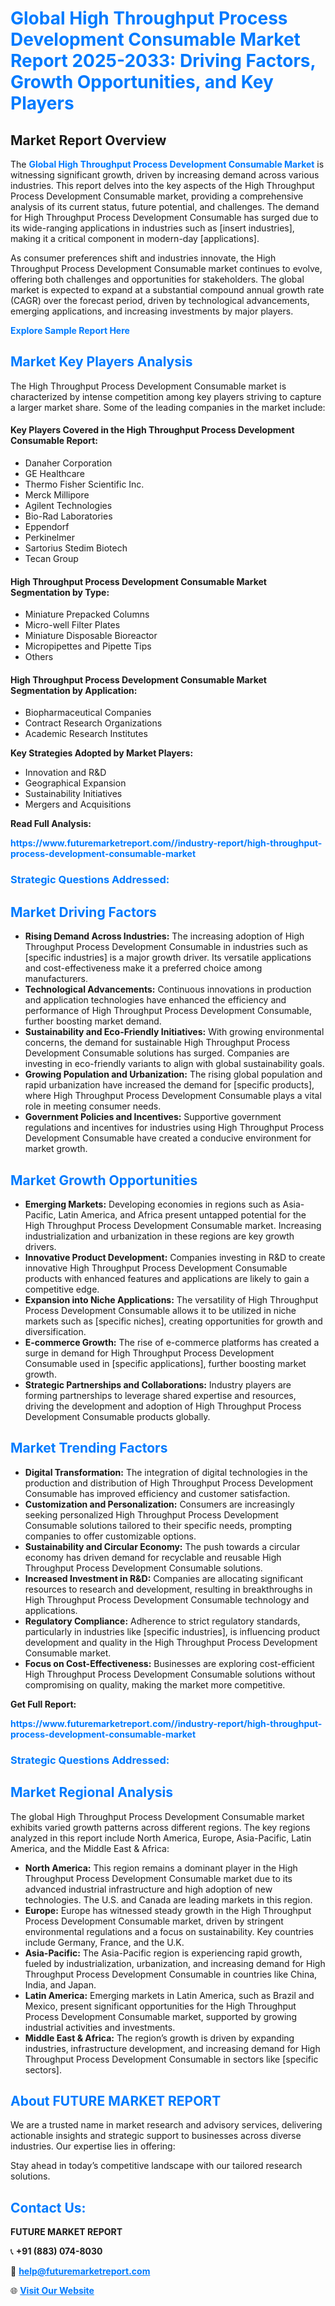 <h1 style="color: #007BFF;">Global High Throughput Process Development Consumable Market Report 2025-2033: Driving Factors, Growth Opportunities, and Key Players</h1>

<section id="overview">
<h2>Market Report Overview</h2>
<p>The <a href="https://www.futuremarketreport.com//industry-report/high-throughput-process-development-consumable-market" style="color: #007BFF; text-decoration: none;"><strong>Global High Throughput Process Development Consumable Market</strong></a> is witnessing significant growth, driven by increasing demand across various industries. This report delves into the key aspects of the High Throughput Process Development Consumable market, providing a comprehensive analysis of its current status, future potential, and challenges. The demand for High Throughput Process Development Consumable has surged due to its wide-ranging applications in industries such as [insert industries], making it a critical component in modern-day [applications].</p>
<p>As consumer preferences shift and industries innovate, the High Throughput Process Development Consumable market continues to evolve, offering both challenges and opportunities for stakeholders. The global market is expected to expand at a substantial compound annual growth rate (CAGR) over the forecast period, driven by technological advancements, emerging applications, and increasing investments by major players.</p>
</section>

<section id="overview">
<p><a href="https://www.futuremarketreport.com//request-sample/reportId=54759" style="color: #007BFF; text-decoration: none;"><strong>Explore Sample Report Here</strong></a></p>
</section>

<section id="key-players">
<h2 style="color: #007BFF;">Market Key Players Analysis</h2>
<p>The High Throughput Process Development Consumable market is characterized by intense competition among key players striving to capture a larger market share. Some of the leading companies in the market include:</p>
<h4>Key Players Covered in the High Throughput Process Development Consumable Report:</h4>
<ul><li>Danaher Corporation</li><li>GE Healthcare</li><li>Thermo Fisher Scientific Inc.</li><li>Merck Millipore</li><li>Agilent Technologies</li><li>Bio-Rad Laboratories</li><li>Eppendorf</li><li>Perkinelmer</li><li>Sartorius Stedim Biotech</li><li>Tecan Group</li></ul>
<h4>High Throughput Process Development Consumable Market Segmentation by Type:</h4>
<ul><li>Miniature Prepacked Columns</li><li>Micro-well Filter Plates</li><li>Miniature Disposable Bioreactor</li><li>Micropipettes and Pipette Tips</li><li>Others</li></ul>

<h4>High Throughput Process Development Consumable Market Segmentation by Application:</h4>
<ul><li>Biopharmaceutical Companies</li><li>Contract Research Organizations</li><li>Academic Research Institutes</li></ul>
<p><strong>Key Strategies Adopted by Market Players:</strong></p>
<ul>
<li>Innovation and R&D</li>
<li>Geographical Expansion</li>
<li>Sustainability Initiatives</li>
<li>Mergers and Acquisitions</li>
</ul>
</section>

<section>
<p><strong>Read Full Analysis: </strong></p><a href="https://www.futuremarketreport.com//industry-report/high-throughput-process-development-consumable-market" style="color: #007BFF; text-decoration: none;"><strong>https://www.futuremarketreport.com//industry-report/high-throughput-process-development-consumable-market</strong></a>
<h3 style="color: #007BFF;">Strategic Questions Addressed:</h3>
</section>

<section id="driving-factors">
<h2 style="color: #007BFF;">Market Driving Factors</h2>
<ul>
<li><strong>Rising Demand Across Industries:</strong> The increasing adoption of High Throughput Process Development Consumable in industries such as [specific industries] is a major growth driver. Its versatile applications and cost-effectiveness make it a preferred choice among manufacturers.</li>
<li><strong>Technological Advancements:</strong> Continuous innovations in production and application technologies have enhanced the efficiency and performance of High Throughput Process Development Consumable, further boosting market demand.</li>
<li><strong>Sustainability and Eco-Friendly Initiatives:</strong> With growing environmental concerns, the demand for sustainable High Throughput Process Development Consumable solutions has surged. Companies are investing in eco-friendly variants to align with global sustainability goals.</li>
<li><strong>Growing Population and Urbanization:</strong> The rising global population and rapid urbanization have increased the demand for [specific products], where High Throughput Process Development Consumable plays a vital role in meeting consumer needs.</li>
<li><strong>Government Policies and Incentives:</strong> Supportive government regulations and incentives for industries using High Throughput Process Development Consumable have created a conducive environment for market growth.</li>
</ul>
</section>

<section id="growth-opportunities">
<h2 style="color: #007BFF;">Market Growth Opportunities</h2>
<ul>
<li><strong>Emerging Markets:</strong> Developing economies in regions such as Asia-Pacific, Latin America, and Africa present untapped potential for the High Throughput Process Development Consumable market. Increasing industrialization and urbanization in these regions are key growth drivers.</li>
<li><strong>Innovative Product Development:</strong> Companies investing in R&D to create innovative High Throughput Process Development Consumable products with enhanced features and applications are likely to gain a competitive edge.</li>
<li><strong>Expansion into Niche Applications:</strong> The versatility of High Throughput Process Development Consumable allows it to be utilized in niche markets such as [specific niches], creating opportunities for growth and diversification.</li>
<li><strong>E-commerce Growth:</strong> The rise of e-commerce platforms has created a surge in demand for High Throughput Process Development Consumable used in [specific applications], further boosting market growth.</li>
<li><strong>Strategic Partnerships and Collaborations:</strong> Industry players are forming partnerships to leverage shared expertise and resources, driving the development and adoption of High Throughput Process Development Consumable products globally.</li>
</ul>
</section>

<section id="trending-factors">
<h2 style="color: #007BFF;">Market Trending Factors</h2>
<ul>
<li><strong>Digital Transformation:</strong> The integration of digital technologies in the production and distribution of High Throughput Process Development Consumable has improved efficiency and customer satisfaction.</li>
<li><strong>Customization and Personalization:</strong> Consumers are increasingly seeking personalized High Throughput Process Development Consumable solutions tailored to their specific needs, prompting companies to offer customizable options.</li>
<li><strong>Sustainability and Circular Economy:</strong> The push towards a circular economy has driven demand for recyclable and reusable High Throughput Process Development Consumable solutions.</li>
<li><strong>Increased Investment in R&D:</strong> Companies are allocating significant resources to research and development, resulting in breakthroughs in High Throughput Process Development Consumable technology and applications.</li>
<li><strong>Regulatory Compliance:</strong> Adherence to strict regulatory standards, particularly in industries like [specific industries], is influencing product development and quality in the High Throughput Process Development Consumable market.</li>
<li><strong>Focus on Cost-Effectiveness:</strong> Businesses are exploring cost-efficient High Throughput Process Development Consumable solutions without compromising on quality, making the market more competitive.</li>
</ul>
</section>

<section>
<p><strong>Get Full Report: </strong></p><a href="https://www.futuremarketreport.com//industry-report/high-throughput-process-development-consumable-market" style="color: #007BFF; text-decoration: none;"><strong>https://www.futuremarketreport.com//industry-report/high-throughput-process-development-consumable-market</strong></a>
<h3 style="color: #007BFF;">Strategic Questions Addressed:</h3>
</section>


<section id="regional-analysis">
<h2 style="color: #007BFF;">Market Regional Analysis</h2>
<p>The global High Throughput Process Development Consumable market exhibits varied growth patterns across different regions. The key regions analyzed in this report include North America, Europe, Asia-Pacific, Latin America, and the Middle East & Africa:</p>
<ul>
<li><strong>North America:</strong> This region remains a dominant player in the High Throughput Process Development Consumable market due to its advanced industrial infrastructure and high adoption of new technologies. The U.S. and Canada are leading markets in this region.</li>
<li><strong>Europe:</strong> Europe has witnessed steady growth in the High Throughput Process Development Consumable market, driven by stringent environmental regulations and a focus on sustainability. Key countries include Germany, France, and the U.K.</li>
<li><strong>Asia-Pacific:</strong> The Asia-Pacific region is experiencing rapid growth, fueled by industrialization, urbanization, and increasing demand for High Throughput Process Development Consumable in countries like China, India, and Japan.</li>
<li><strong>Latin America:</strong> Emerging markets in Latin America, such as Brazil and Mexico, present significant opportunities for the High Throughput Process Development Consumable market, supported by growing industrial activities and investments.</li>
<li><strong>Middle East & Africa:</strong> The region’s growth is driven by expanding industries, infrastructure development, and increasing demand for High Throughput Process Development Consumable in sectors like [specific sectors].</li>
</ul>
</section>

<footer>
<h2 style="color: #007BFF;">About FUTURE MARKET REPORT</h2>
<p>We are a trusted name in market research and advisory services, delivering actionable insights and strategic support to businesses across diverse industries. Our expertise lies in offering:</p>

<p>Stay ahead in today’s competitive landscape with our tailored research solutions.</p>

<h2 style="color: #007BFF;">Contact Us:</h2>
<p><strong>FUTURE MARKET REPORT</strong></p>
<p>📞 <strong>+91 (883) 074-8030</strong></p>
<p>📧 <strong><a href="mailto:help@futuremarketreport.com" style="color: #007BFF;">help@futuremarketreport.com</a></strong></p>
<p>🌐 <strong><a href="https://www.futuremarketreport.com/" style="color: #007BFF;">Visit Our Website</a></strong></p>
</footer>